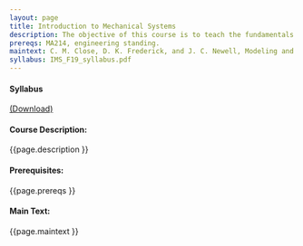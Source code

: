 ```yaml
---
layout: page
title: Introduction to Mechanical Systems
description: The objective of this course is to teach the fundamentals of modeling and analyzing dynamic systems, such as mechanical, electrical, thermal, and fluid systems. The first half of the semester focuses on developing ordinary differential equations to model dynamic systems. The second half of the semester focuses on ana- lyzing and solving the ordinary differential equations that describe the behavior of the dynamic systems.
prereqs: MA214, engineering standing.
maintext: C. M. Close, D. K. Frederick, and J. C. Newell, Modeling and Analysis of Dynamic Systems, 3rd edition, Wiley, 2002.
syllabus: IMS_F19_syllabus.pdf
---
```

 <h4>Syllabus </h4>
  <a href = "{{site.url}}/{{site.baseurl}}/assets/pdf/{{ page.syllabus }}"> (Download) </a>

<h4>Course Description:</h4>
<p> {{page.description }} <p>

<h4>Prerequisites:</h4>
<p> {{page.prereqs }} <p>

<h4>Main Text:</h4>
<p> {{page.maintext }} <p>
